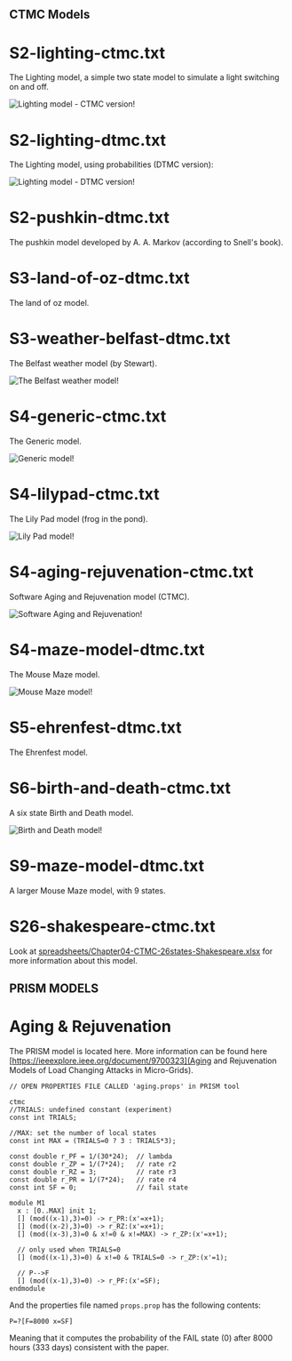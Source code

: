 ## CTMC Models

# S2-lighting-ctmc.txt
The Lighting model, a simple two state model to simulate a light switching on and off.

![Lighting model - CTMC version!](images/lighting-ctmc.png)

# S2-lighting-dtmc.txt
The Lighting model, using probabilities (DTMC version):

![Lighting model - DTMC version!](images/lighting-dtmc.png)

# S2-pushkin-dtmc.txt
The pushkin model developed by A. A. Markov (according to Snell's book).

# S3-land-of-oz-dtmc.txt
The land of oz model.

# S3-weather-belfast-dtmc.txt
The Belfast weather model (by Stewart).

![The Belfast weather model!](images/belfast.png)


# S4-generic-ctmc.txt
The Generic model.

![Generic model!](images/generic.png)

# S4-lilypad-ctmc.txt
The Lily Pad model (frog in the pond).

![Lily Pad model!](images/lilypad.png)

# S4-aging-rejuvenation-ctmc.txt
Software Aging and Rejuvenation model (CTMC).

![Software Aging and Rejuvenation!](images/aging-rejuvenation.png)

# S4-maze-model-dtmc.txt
The Mouse Maze model.

![Mouse Maze model!](images/mouse-maze.png)

# S5-ehrenfest-dtmc.txt
The Ehrenfest model.

# S6-birth-and-death-ctmc.txt
A six state Birth and Death model.

![Birth and Death model!](images/birth-and-death.png)

# S9-maze-model-dtmc.txt
A larger Mouse Maze model, with 9 states.

# S26-shakespeare-ctmc.txt
Look at [spreadsheets/Chapter04-CTMC-26states-Shakespeare.xlsx](spreadsheets/Chapter04-CTMC-26states-Shakespeare.xlsx) for more information about this model.


## PRISM MODELS

# Aging & Rejuvenation
The PRISM model is located here. More information can be found here [https://ieeexplore.ieee.org/document/9700323](Aging and Rejuvenation Models of Load Changing Attacks in Micro-Grids).
```
// OPEN PROPERTIES FILE CALLED 'aging.props' in PRISM tool

ctmc
//TRIALS: undefined constant (experiment)
const int TRIALS;

//MAX: set the number of local states
const int MAX = (TRIALS=0 ? 3 : TRIALS*3);

const double r_PF = 1/(30*24);  // lambda
const double r_ZP = 1/(7*24);   // rate r2
const double r_RZ = 3;          // rate r3
const double r_PR = 1/(7*24);   // rate r4
const int SF = 0;               // fail state

module M1
  x : [0..MAX] init 1;
  [] (mod((x-1),3)=0) -> r_PR:(x'=x+1);
  [] (mod((x-2),3)=0) -> r_RZ:(x'=x+1);
  [] (mod((x-3),3)=0 & x!=0 & x!=MAX) -> r_ZP:(x'=x+1);

  // only used when TRIALS=0
  [] (mod((x-1),3)=0) & x!=0 & TRIALS=0 -> r_ZP:(x'=1);

  // P-->F
  [] (mod((x-1),3)=0) -> r_PF:(x'=SF);
endmodule
```
And the properties file named `props.prop` has the following contents:
```
P=?[F=8000 x=SF]
```
Meaning that it computes the probability of the FAIL state (0) after 8000 hours (333 days) consistent with the paper.


